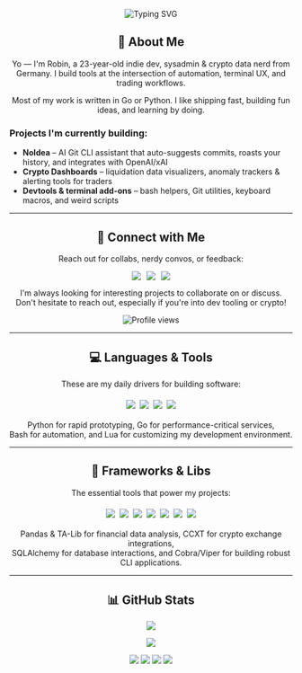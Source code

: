 <div align="center">
  <p>
    <img src="https://readme-typing-svg.herokuapp.com?font=Fira+Code&size=28&duration=3000&pause=1000&color=33FF33&center=true&vCenter=true&width=800&lines=curl+accursedgalaxy.dev;Running+%22noidea+--dev%22...;Loading+CLI+tools%2C+dashboards%2C+vibes...;Welcome+to+my+GitHub+space." alt="Typing SVG">
  </p>
</div>

<div align="center">
  <h2>🧠 About Me</h2>
</div>

<p align="center">
Yo — I'm Robin, a 23-year-old indie dev, sysadmin & crypto data nerd from Germany.  
I build tools at the intersection of automation, terminal UX, and trading workflows.
</p>

<p align="center">
Most of my work is written in Go or Python. I like shipping fast, building fun ideas, and learning by doing.
</p>

<div align="left">
  <h3>Projects I'm currently building:</h3>
</div>

<ul>
  <li><strong>NoIdea</strong> – AI Git CLI assistant that auto-suggests commits, roasts your history, and integrates with OpenAI/xAI</li>
  <li><strong>Crypto Dashboards</strong> – liquidation data visualizers, anomaly trackers & alerting tools for traders</li>
  <li><strong>Devtools & terminal add-ons</strong> – bash helpers, Git utilities, keyboard macros, and weird scripts</li>
</ul>

---

<div align="center">
  <h2>🔗 Connect with Me</h2>
  <p>Reach out for collabs, nerdy convos, or feedback:</p>
  <div style="display: flex; justify-content: center; gap: 10px;">
    <a href="https://de.linkedin.com/in/bohrer-robin">
      <img src="https://img.shields.io/badge/LinkedIn-0077B5?style=for-the-badge&logo=linkedin&logoColor=white"/>
    </a>
    <a href="https://github.com/accursedgalaxy">
      <img src="https://img.shields.io/badge/GitHub-171515?style=for-the-badge&logo=github&logoColor=white"/>
    </a>
    <a href="https://ko-fi.com/accursedgalaxy">
      <img src="https://img.shields.io/badge/Ko--Fi-F16061?style=for-the-badge&logo=ko-fi&logoColor=white"/>
    </a>
  </div>
  <p>I'm always looking for interesting projects to collaborate on or discuss.<br>Don't hesitate to reach out, especially if you're into dev tooling or crypto!</p>
  <img src="https://komarev.com/ghpvc/?username=accursedgalaxy&style=for-the-badge" alt="Profile views" />
</div>

---

<div align="center">
  <h2>💻 Languages & Tools</h2>
  <p>These are my daily drivers for building software:</p>
  <div style="display: flex; justify-content: center; flex-wrap: wrap; gap: 8px; margin: 20px 0;">
    <img src="https://img.shields.io/badge/Python-3776AB?style=for-the-badge&logo=python&logoColor=white"/>
    <img src="https://img.shields.io/badge/Go-00ADD8?style=for-the-badge&logo=go&logoColor=white"/>
    <img src="https://img.shields.io/badge/Bash-4EAA25?style=for-the-badge&logo=gnu-bash&logoColor=white"/>
    <img src="https://img.shields.io/badge/Lua-2C2D72?style=for-the-badge&logo=lua&logoColor=white"/>
  </div>
  <p>Python for rapid prototyping, Go for performance-critical services,<br>Bash for automation, and Lua for customizing my development environment.</p>
</div>

---

<div align="center">
  <h2>🧰 Frameworks & Libs</h2>
  <p>The essential tools that power my projects:</p>
  <div style="display: flex; justify-content: center; flex-wrap: wrap; gap: 8px; margin: 20px 0;">
    <img src="https://img.shields.io/badge/Pandas-150458?style=for-the-badge&logo=pandas&logoColor=white"/>
    <img src="https://img.shields.io/badge/CCXT-000000?style=for-the-badge&logo=ccxt&logoColor=white"/>
    <img src="https://img.shields.io/badge/TA--Lib-0057A7?style=for-the-badge&logo=python&logoColor=white"/>
    <img src="https://img.shields.io/badge/SQLAlchemy-00618F?style=for-the-badge&logo=python&logoColor=white"/>
    <img src="https://img.shields.io/badge/Cobra-00ADD8?style=for-the-badge&logo=go&logoColor=white"/>
    <img src="https://img.shields.io/badge/Viper-00ADD8?style=for-the-badge&logo=go&logoColor=white"/>
    <img src="https://img.shields.io/badge/Git-F05032?style=for-the-badge&logo=git&logoColor=white"/>
  </div>
  <p>
    Pandas & TA-Lib for financial data analysis, CCXT for crypto exchange integrations,<br>
    SQLAlchemy for database interactions, and Cobra/Viper for building robust CLI applications.
  </p>
</div>

---

<div align="center">
  <h2>📊 GitHub Stats</h2>
</div>

<p align="center">
  <img src="https://github-profile-summary-cards.vercel.app/api/cards/profile-details?username=accursedgalaxy&theme=github_dark" />
</p>
<p align="center">
  <img src="https://github-readme-streak-stats.herokuapp.com/?user=accursedgalaxy&theme=merko" />
</p>

<p align="center">
  <img src="https://github-profile-summary-cards.vercel.app/api/cards/stats?username=accursedgalaxy&theme=github_dark" />
  <img src="https://github-profile-summary-cards.vercel.app/api/cards/productive-time?username=accursedgalaxy&theme=github_dark&utcOffset=10" />
  <img src="https://github-profile-summary-cards.vercel.app/api/cards/repos-per-language?username=accursedgalaxy&theme=github_dark" />
  <img src="https://github-profile-summary-cards.vercel.app/api/cards/most-commit-language?username=accursedgalaxy&theme=github_dark" />
</p>
